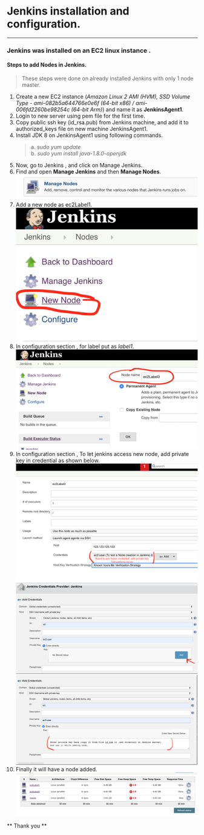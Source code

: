 # Jenkins installation and configuration.

---------

### Jenkins was installed on an EC2 linux instance .

#### Steps to add Nodes in Jenkins.
> These steps were done on already installed Jenkins with only 1 node master.  
1. Create a new EC2 instance (*Amazon Linux 2 AMI (HVM), SSD Volume Type - ami-082b5a644766e0e6f (64-bit x86) / ami-006fd2260be98254c (64-bit Arm)*) and name it as **JenkinsAgent1**.
2. Login to new server using pem file for the first time.
3. Copy public ssh key (id_rsa.pub) from Jenkins machine, and add it to authorized_keys file on new machine JenkinsAgent1.
4. Install JDK 8 on JenkinsAgent1 using following commands.  
   > a. *sudo yum update*  
   > b. *sudo yum install java-1.8.0-openjdk*
5. Now, go to Jenkins , and click on Manage Jenkins.
6. Find and open **Manage Jenkins** and then **Manage Nodes**.
![ManageJenkins](../images/1.png)
7. Add a new node as ec2Label1.
![ManageJenkins](../images/2.png)
8. In configuration section , for label put as *label1*.
![ManageJenkins](../images/3.png)
9. In configuration section , To let jenkins access new node, add private key in credential as shown below.
![ManageJenkins](../images/4.png)
![ManageJenkins](../images/5.png)
![ManageJenkins](../images/6.png)
10. Finally it will have a node added.
![ManageJenkins](../images/7.png)

** Thank you **

